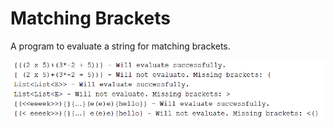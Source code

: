 # Matching Brackets

A program to evaluate a string for matching brackets. 

![matching brackets](screenshots/matching-brackets-1.PNG)
